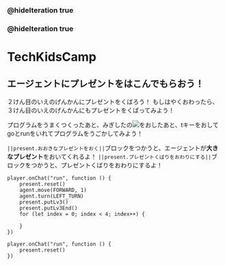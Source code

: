 ### @hideIteration true
### @hideIteration true

# TechKidsCamp

## エージェントにプレゼントをはこんでもらおう！

２けん目のいえのげんかんにプレゼントをくばろう！
もしはやくおわったら、３けん目のいえのげんかんにもプレゼントをくばってみよう！

プログラムをうまくつくったあと、みぎしたの![](https://raw.githubusercontent.com/camp-minecraft/TechkidsCampTutorial/master/images/playbutton.png)をおしたあと、tキーをおしてgoとrunをいれてプログラムをうごかしてみよう！

``||present.おおきなプレゼントをおく||``ブロックをつかうと、エージェントが**大きなプレゼント**をおいてくれるよ！
``||present.プレゼントくばりをおわりにする||``ブロックをつかうと、プレゼントくばりをおわりにするよ！

```ghost
player.onChat("run", function () {
    present.reset()
    agent.move(FORWARD, 1)
    agent.turn(LEFT_TURN)
    present.putLv3()
    present.putLv3End()
    for (let index = 0; index < 4; index++) {
    	
    }
})
```

```template
player.onChat("run", function () {
    present.reset()
})
```